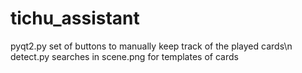 # tichu_assistant
pyqt2.py set of buttons to manually keep track of the played cards\n
detect.py searches in scene.png for templates of cards